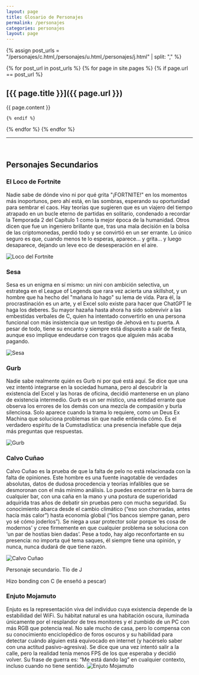 ```yaml
---
layout: page
title: Glosario de Personajes
permalink: /personajes
categories: personajes
layout: page
---
```


{% assign post_urls = "/personajes/c.html,/personajes/u.html,/personajes/j.html" | split: "," %}

{% for post_url in post_urls %}
  {% for page in site.pages %}
    {% if page.url == post_url %}

## [{{ page.title }}]({{ page.url }})

{{ page.content }}

    {% endif %}
  {% endfor %}
{% endfor %}

---
<br>

## Personajes Secundarios

### El Loco de Fortnite

Nadie sabe de dónde vino ni por qué grita "¡FORTNITE!" en los momentos más inoportunos, pero ahí está, en las sombras, esperando su oportunidad para sembrar el caos. Hay teorías que sugieren que es un viajero del tiempo atrapado en un bucle eterno de partidas en solitario, condenado a recordar la Temporada 2 del Capítulo 1 como la mejor época de la humanidad. Otros dicen que fue un ingeniero brillante que, tras una mala decisión en la bolsa de las criptomonedas, perdió todo y se convirtió en un ser errante. Lo único seguro es que, cuando menos te lo esperas, aparece... y grita... y luego desaparece, dejando un leve eco de desesperación en el aire.

![Loco del Fortnite](/assets/EL%20LOCO%20DEL%20FORNITE.jpg)

### Sesa

Sesa es un enigma en sí mismo: un nini con ambición selectiva, un estratega en el League of Legends que rara vez acierta una skillshot, y un hombre que ha hecho del "mañana lo hago" su lema de vida. Para él, la procrastinación es un arte, y el Excel solo existe para hacer que ChatGPT le haga los deberes. Su mayor hazaña hasta ahora ha sido sobrevivir a las embestidas verbales de C, quien ha intentado convertirlo en una persona funcional con más insistencia que un testigo de Jehová en tu puerta. A pesar de todo, tiene su encanto y siempre está dispuesto a salir de fiesta, aunque eso implique endeudarse con tragos que alguien más acaba pagando.

![Sesa](/assets/SESA.jpg)

### Gurb

Nadie sabe realmente quién es Gurb ni por qué está aquí. Se dice que una vez intentó integrarse en la sociedad humana, pero al descubrir la existencia del Excel y las horas de oficina, decidió mantenerse en un plano de existencia intermedio. Gurb es un ser místico, una entidad errante que observa los errores de los demás con una mezcla de compasión y burla silenciosa. Solo aparece cuando la trama lo requiere, como un Deus Ex Machina que soluciona problemas sin que nadie entienda cómo. Es el verdadero espíritu de la Cumstadística: una presencia inefable que deja más preguntas que respuestas.

![Gurb](/assets/GURB.jpg)

### Calvo Cuñao

Calvo Cuñao es la prueba de que la falta de pelo no está relacionada con la falta de opiniones. Este hombre es una fuente inagotable de verdades absolutas, datos de dudosa procedencia y teorías infalibles que se desmoronan con el más mínimo análisis. Lo puedes encontrar en la barra de cualquier bar, con una caña en la mano y una postura de superioridad adquirida tras años de debatir sin pruebas pero con mucha seguridad. Su conocimiento abarca desde el cambio climático (“eso son chorradas, antes hacía más calor”) hasta economía global (“los bancos siempre ganan, pero yo sé cómo joderlos”). Se niega a usar protector solar porque ‘es cosa de modernos’ y cree firmemente en que cualquier problema se soluciona con ‘un par de hostias bien dadas’. Pese a todo, hay algo reconfortante en su presencia: no importa qué tema saques, él siempre tiene una opinión, y nunca, nunca dudará de que tiene razón.

![Calvo Cuñao](/assets/wolverine-calvo.jpg)

Personaje secundario. Tío de J

Hizo bonding con C (le enseñó a pescar)

### Enjuto Mojamuto

Enjuto es la representación viva del individuo cuya existencia depende de la estabilidad del WiFi. Su hábitat natural es una habitación oscura, iluminada únicamente por el resplandor de tres monitores y el zumbido de un PC con más RGB que potencia real. No sale mucho de casa, pero lo compensa con su conocimiento enciclopédico de foros oscuros y su habilidad para detectar cuándo alguien está equivocado en internet (y hacérselo saber con una actitud pasivo-agresiva). Se dice que una vez intentó salir a la calle, pero la realidad tenía menos FPS de los que esperaba y decidió volver. Su frase de guerra es: “Me está dando lag” en cualquier contexto, incluso cuando no tiene sentido.
![Enjuto Mojamuto](/assets/enjuto-mojamuto.webp)
